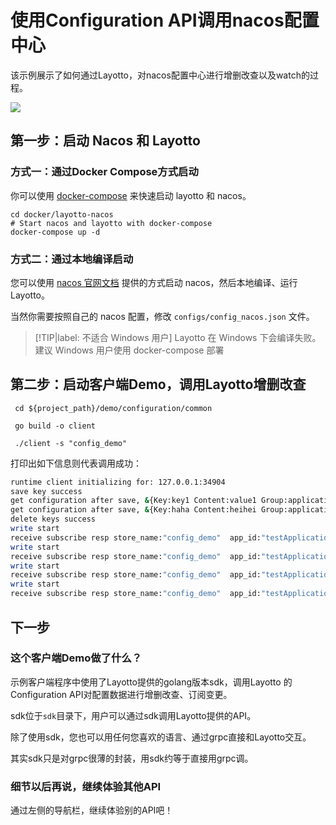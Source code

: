 # 使用Configuration API调用nacos配置中心

该示例展示了如何通过Layotto，对nacos配置中心进行增删改查以及watch的过程。

![](/img/configuration/nacos/layotto-nacos-configstore-component.png)

## 第一步：启动 Nacos 和 Layotto

### 方式一：通过Docker Compose方式启动

你可以使用 [docker-compose](https://docs.docker.com/compose/) 来快速启动 layotto 和 nacos。

```shell
cd docker/layotto-nacos
# Start nacos and layotto with docker-compose
docker-compose up -d
```

### 方式二：通过本地编译启动

您可以使用 [nacos 官网文档](https://nacos.io/zh-cn/docs/quick-start-docker.html) 提供的方式启动 nacos，然后本地编译、运行 Layotto。

当然你需要按照自己的 nacos 配置，修改 `configs/config_nacos.json` 文件。

> [!TIP|label: 不适合 Windows 用户]
> Layotto 在 Windows 下会编译失败。建议 Windows 用户使用 docker-compose 部署

## 第二步：启动客户端Demo，调用Layotto增删改查

```shell
 cd ${project_path}/demo/configuration/common
```

```shell @if.not.exist client
 go build -o client
```

```shell
 ./client -s "config_demo"
```

打印出如下信息则代表调用成功：

```bash
runtime client initializing for: 127.0.0.1:34904
save key success
get configuration after save, &{Key:key1 Content:value1 Group:application Label: Tags:map[] Metadata:map[]} 
get configuration after save, &{Key:haha Content:heihei Group:application Label: Tags:map[] Metadata:map[]} 
delete keys success
write start
receive subscribe resp store_name:"config_demo"  app_id:"testApplication_yang"  items:{key:"heihei"  content:"heihei1"  group:"application"}
write start
receive subscribe resp store_name:"config_demo"  app_id:"testApplication_yang"  items:{key:"heihei"  content:"heihei2"  group:"application"}
write start
receive subscribe resp store_name:"config_demo"  app_id:"testApplication_yang"  items:{key:"heihei"  content:"heihei3"  group:"application"}
write start
receive subscribe resp store_name:"config_demo"  app_id:"testApplication_yang"  items:{key:"heihei"  content:"heihei4"  group:"application"}
```

## 下一步

### 这个客户端Demo做了什么？

示例客户端程序中使用了Layotto提供的golang版本sdk，调用Layotto 的Configuration API对配置数据进行增删改查、订阅变更。

sdk位于`sdk`目录下，用户可以通过sdk调用Layotto提供的API。

除了使用sdk，您也可以用任何您喜欢的语言、通过grpc直接和Layotto交互。

其实sdk只是对grpc很薄的封装，用sdk约等于直接用grpc调。


### 细节以后再说，继续体验其他API

通过左侧的导航栏，继续体验别的API吧！